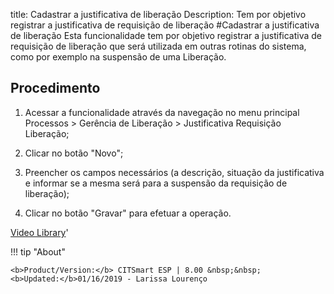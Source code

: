 title:  Cadastrar a justificativa de liberação 
Description: Tem por objetivo registrar a justificativa de requisição de liberação
#Cadastrar a justificativa de liberação
Esta funcionalidade tem por objetivo registrar a justificativa de requisição de liberação que será utilizada em outras rotinas do sistema, como por exemplo na suspensão de uma Liberação.

Procedimento
----------------

1.  Acessar a funcionalidade através da navegação no menu principal Processos \>
    Gerência de Liberação \> Justificativa Requisição Liberação;

2.  Clicar no botão "Novo";

3.  Preencher os campos necessários (a descrição, situação da justificativa e
    informar se a mesma será para a suspensão da requisição de liberação);

4.  Clicar no botão "Gravar" para efetuar a operação.

<i class='fa fa-youtube-play  fa-2x' style='color:#97ce17;vertical-align: middle;'> </i> [Video Library](https://www.youtube.com/playlist?list=PLB5qK2uzf2RPc9F3kW8T8Mw2rtMylBEWC)'

!!! tip "About"

    <b>Product/Version:</b> CITSmart ESP | 8.00 &nbsp;&nbsp;
    <b>Updated:</b>01/16/2019 - Larissa Lourenço


